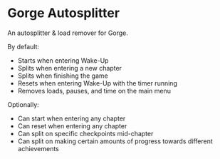 # Gorge Autosplitter
An autosplitter & load remover for Gorge.

By default:
- Starts when entering Wake-Up
- Splits when entering a new chapter
- Splits when finishing the game
- Resets when entering Wake-Up with the timer running
- Removes loads, pauses, and time on the main menu

Optionally:
- Can start when entering any chapter
- Can reset when entering any chapter
- Can split on specific checkpoints mid-chapter
- Can split on making certain amounts of progress towards different achievements
